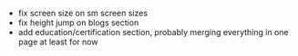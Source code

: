 - fix screen size on sm screen sizes
- fix height jump on blogs section
- add education/certification section, probably merging everything in one page at least for now